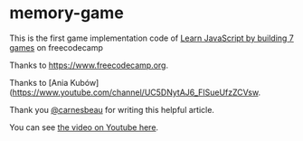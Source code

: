 # memory-game

This is the first game implementation code of [Learn JavaScript by building 7 games](https://www.freecodecamp.org/news/learn-javascript-by-building-7-games-video-course/) on freecodecamp

Thanks to https://www.freecodecamp.org.

Thanks to [Ania Kubów](https://www.youtube.com/channel/UC5DNytAJ6_FISueUfzZCVsw.

Thank you [@carnesbeau](https://twitter.com/CarnesBeau) for writing this helpful article.

You can see [the video on Youtube here](https://www.youtube.com/watch?v=lhNdUVh3qCc).
